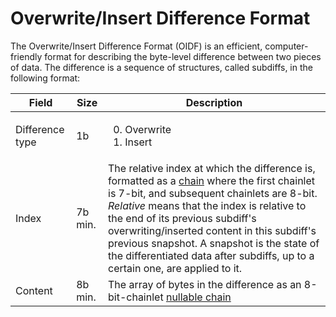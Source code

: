 # Overwrite/Insert Difference Format

The Overwrite/Insert Difference Format (OIDF) is an efficient, computer-friendly format for describing the byte-level difference between two pieces of data. The difference is a sequence of structures, called subdiffs, in the following format:

Field          |Size   |Description
---------------|-------|-----------
Difference type|1b     |<ol start="0"><li>Overwrite<li>Insert
Index          |7b min.|The relative index at which the difference is, formatted as a [chain](https://github.com/ghoomy/universe/blob/main/computer%20science/chain.md) where the first chainlet is 7-bit, and subsequent chainlets are 8-bit. *Relative* means that the index is relative to the end of its previous subdiff's overwriting/inserted content in this subdiff's previous snapshot. A snapshot is the state of the differentiated data after subdiffs, up to a certain one, are applied to it.
Content        |8b min.|The array of bytes in the difference as an 8-bit-chainlet [nullable chain](https://github.com/ghoomy/universe/blob/main/computer%20science/nullable%20chain.md)
